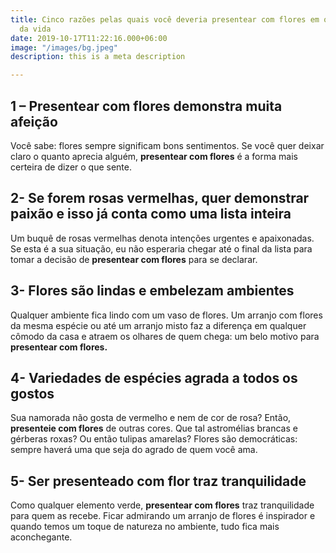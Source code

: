 ```yaml
---
title: Cinco razões pelas quais você deveria presentear com flores em qualquer momento
  da vida
date: 2019-10-17T11:22:16.000+06:00
image: "/images/bg.jpeg"
description: this is a meta description

---
```

## **1 – Presentear com flores demonstra muita afeição**

Você sabe: flores sempre significam bons sentimentos. Se você quer deixar claro o quanto aprecia alguém, **presentear com flores** é a forma mais certeira de dizer o que sente.

## **2- Se forem rosas vermelhas, quer demonstrar paixão e isso já conta como uma lista inteira**

Um buquê de rosas vermelhas denota intenções urgentes e apaixonadas. Se esta é a sua situação, eu não esperaria chegar até o final da lista para tomar a decisão de **presentear com flores** para se declarar.

## **3- Flores são lindas e embelezam ambientes**

Qualquer ambiente fica lindo com um vaso de flores. Um arranjo com flores da mesma espécie ou até um arranjo misto faz a diferença em qualquer cômodo da casa e atraem os olhares de quem chega: um belo motivo para **presentear com flores.**

## **4- Variedades de espécies agrada a todos os gostos**

Sua namorada não gosta de vermelho e nem de cor de rosa? Então, **presenteie com flores** de outras cores. Que tal astromélias brancas e gérberas roxas? Ou então tulipas amarelas? Flores são democráticas: sempre haverá uma que seja do agrado de quem você ama.

## **5- Ser presenteado com flor traz tranquilidade**

Como qualquer elemento verde, **presentear com flores** traz tranquilidade para quem as recebe. Ficar admirando um arranjo de flores é inspirador e quando temos um toque de natureza no ambiente, tudo fica mais aconchegante.